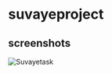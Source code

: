 # suvayeproject

## screenshots

![Suvayetask](https://github.com/puskottampandey/SuvayeTask/assets/83902408/6a196e3c-e935-473a-8d07-f49f2cb93ee9)
